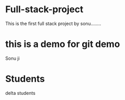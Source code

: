 # Full-stack-project
This is the first full stack project by sonu........


# this is a demo for git demo
Sonu ji
# Students
delta students